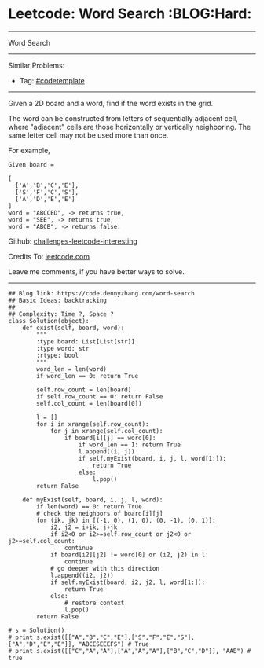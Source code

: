 # Leetcode: Word Search     :BLOG:Hard:


---

Word Search  

---

Similar Problems:  
-   Tag: [#codetemplate](https://code.dennyzhang.com/tag/codetemplate)

---

Given a 2D board and a word, find if the word exists in the grid.  

The word can be constructed from letters of sequentially adjacent cell, where "adjacent" cells are those horizontally or vertically neighboring. The same letter cell may not be used more than once.  

For example,  

    Given board =
    
    [
      ['A','B','C','E'],
      ['S','F','C','S'],
      ['A','D','E','E']
    ]
    word = "ABCCED", -> returns true,
    word = "SEE", -> returns true,
    word = "ABCB", -> returns false.

Github: [challenges-leetcode-interesting](https://github.com/DennyZhang/challenges-leetcode-interesting/tree/master/word-search)  

Credits To: [leetcode.com](https://leetcode.com/problems/word-search/description/)  

Leave me comments, if you have better ways to solve.  

---

    ## Blog link: https://code.dennyzhang.com/word-search
    ## Basic Ideas: backtracking
    ##
    ## Complexity: Time ?, Space ?
    class Solution(object):
        def exist(self, board, word):
            """
            :type board: List[List[str]]
            :type word: str
            :rtype: bool
            """
            word_len = len(word)
            if word_len == 0: return True
    
            self.row_count = len(board)
            if self.row_count == 0: return False
            self.col_count = len(board[0])
    
            l = []
            for i in xrange(self.row_count):
                for j in xrange(self.col_count):
                    if board[i][j] == word[0]:
                        if word_len == 1: return True
                        l.append((i, j))
                        if self.myExist(board, i, j, l, word[1:]):
                            return True
                        else:
                            l.pop()
            return False
    
        def myExist(self, board, i, j, l, word):
            if len(word) == 0: return True
            # check the neighbors of board[i][j]
            for (ik, jk) in [(-1, 0), (1, 0), (0, -1), (0, 1)]:
                i2, j2 = i+ik, j+jk
                if i2<0 or i2>=self.row_count or j2<0 or j2>=self.col_count:
                    continue
                if board[i2][j2] != word[0] or (i2, j2) in l:
                    continue
                # go deeper with this direction
                l.append((i2, j2))
                if self.myExist(board, i2, j2, l, word[1:]):
                    return True
                else:
                    # restore context
                    l.pop()
            return False
    
    # s = Solution()
    # print s.exist([["A","B","C","E"],["S","F","E","S"],["A","D","E","E"]], "ABCESEEEFS") # True
    # print s.exist([["C","A","A"],["A","A","A"],["B","C","D"]], "AAB") # true